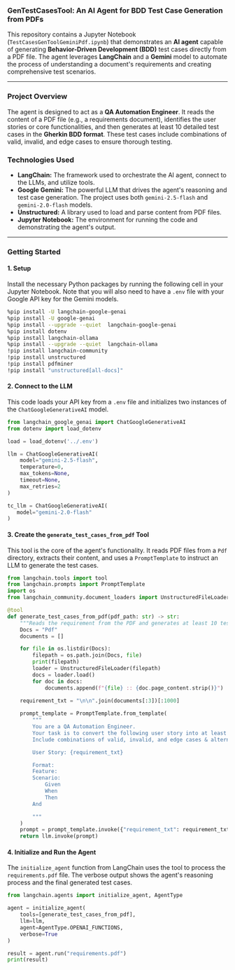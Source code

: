### GenTestCasesTool: An AI Agent for BDD Test Case Generation from PDFs

This repository contains a Jupyter Notebook (`TestCasesGenToolGeminiPdf.ipynb`) that demonstrates an **AI agent** capable of generating **Behavior-Driven Development (BDD)** test cases directly from a PDF file. The agent leverages **LangChain** and a **Gemini** model to automate the process of understanding a document's requirements and creating comprehensive test scenarios.

-----

### **Project Overview**

The agent is designed to act as a **QA Automation Engineer**. It reads the content of a PDF file (e.g., a requirements document), identifies the user stories or core functionalities, and then generates at least 10 detailed test cases in the **Gherkin BDD format**. These test cases include combinations of valid, invalid, and edge cases to ensure thorough testing.

### **Technologies Used**

  * **LangChain:** The framework used to orchestrate the AI agent, connect to the LLMs, and utilize tools.
  * **Google Gemini:** The powerful LLM that drives the agent's reasoning and test case generation. The project uses both `gemini-2.5-flash` and `gemini-2.0-flash` models.
  * **Unstructured:** A library used to load and parse content from PDF files.
  * **Jupyter Notebook:** The environment for running the code and demonstrating the agent's output.

-----

### **Getting Started**

#### **1. Setup**

Install the necessary Python packages by running the following cell in your Jupyter Notebook. Note that you will also need to have a `.env` file with your Google API key for the Gemini models.

```bash
%pip install -U langchain-google-genai
%pip install -U google-genai
%pip install --upgrade --quiet  langchain-google-genai
%pip install dotenv
%pip install langchain-ollama
%pip install --upgrade --quiet  langchain-ollama
!pip install langchain-community
!pip install unstructured
!pip install pdfminer
!pip install "unstructured[all-docs]"
```

#### **2. Connect to the LLM**

This code loads your API key from a `.env` file and initializes two instances of the `ChatGoogleGenerativeAI` model.

```python
from langchain_google_genai import ChatGoogleGenerativeAI 
from dotenv import load_dotenv

load = load_dotenv('../.env')

llm = ChatGoogleGenerativeAI(
    model="gemini-2.5-flash",
    temperature=0,
    max_tokens=None,
    timeout=None,
    max_retries=2
)

tc_llm = ChatGoogleGenerativeAI( 
   model="gemini-2.0-flash"
)
```

#### **3. Create the `generate_test_cases_from_pdf` Tool**

This tool is the core of the agent's functionality. It reads PDF files from a `Pdf` directory, extracts their content, and uses a `PromptTemplate` to instruct an LLM to generate the test cases.

```python
from langchain.tools import tool
from langchain.prompts import PromptTemplate
import os
from langchain_community.document_loaders import UnstructuredFileLoader

@tool
def generate_test_cases_from_pdf(pdf_path: str) -> str:
    """Reads the requirement from the PDF and generates at least 10 test case scenarios in BDD style format"""
    Docs = "Pdf"
    documents = []

    for file in os.listdir(Docs):
        filepath = os.path.join(Docs, file)
        print(filepath)
        loader = UnstructuredFileLoader(filepath)
        docs = loader.load()
        for doc in docs:
            documents.append(f"{file} :: {doc.page_content.strip()}")

    requirement_txt = "\n\n".join(documents[:3])[:1000]
    
    prompt_template = PromptTemplate.from_template(
        """
        You are a QA Automation Engineer. 
        Your task is to convert the following user story into at least 10 test cases.in Gherkin BDD style  format.
        Include combinations of valid, invalid, and edge cases & alternative scenarios.

        User Story: {requirement_txt}    

        Format:
        Feature: 
        Scenario:
            Given 
            When 
            Then
        And 

        """
    )
    prompt = prompt_template.invoke({"requirement_txt": requirement_txt})
    return llm.invoke(prompt)
```

#### **4. Initialize and Run the Agent**

The `initialize_agent` function from LangChain uses the tool to process the `requirements.pdf` file. The verbose output shows the agent's reasoning process and the final generated test cases.

```python
from langchain.agents import initialize_agent, AgentType

agent = initialize_agent(
    tools=[generate_test_cases_from_pdf],
    llm=llm,
    agent=AgentType.OPENAI_FUNCTIONS,    
    verbose=True
)

result = agent.run("requirements.pdf")
print(result)
```
